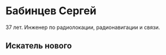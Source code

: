 # **Бабинцев Сергей**

37 лет. Инженер по радиолокации, радионавигации и связи.

## Искатель нового 



